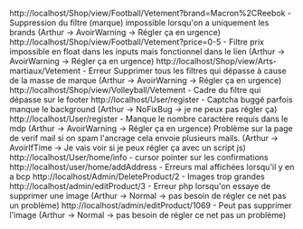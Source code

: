 http://localhost/Shop/view/Football/Vetement?brand=Macron%2CReebok - Suppression du filtre (marque) impossible lorsqu'on a uniquement les brands (Arthur -> AvoirWarning -> Régler ça en urgence)
http://localhost/Shop/view/Football/Vetement?price=0-5 - Filtre prix impossible en float dans les inputs mais fonctionnel dans le lien (Arthur -> AvoirWarning -> Régler ça en urgence)
http://localhost/Shop/view/Arts-martiaux/Vetement - Erreur Supprimer tous les filtres qui dépasse à cause de la masse de marque (Arthur -> AvoirWarning -> Régler ça en urgence)
http://localhost/Shop/view/Volleyball/Vetement - Cadre du filtre qui dépasse sur le footer
http://localhost/User/register - Captcha buggé parfois manque le background  (Arthur -> NoFixBug -> je ne peux pas régler ça)
http://localhost/User/register - Manque le nombre caractère requis dans le mdp (Arthur -> AvoirWarning -> Régler ça en urgence)
Problème sur la page de verif mail si on spam l'ancrage cela envoie plusieurs mails. (Arthur -> AvoirIfTime -> Je vais voir si je peux régler ça avec un script js)
http://localhost/User/home/info - cursor pointer sur les confirmations
http://localhost/user/home/addAddress - Erreurs mal affichées lorsqu'il y en a bcp
http://localhost/Admin/DeleteProduct/2 - Images trop grandes
http://localhost/admin/editProduct/3 - Erreur php lorsqu'on essaye de supprimer une image (Arthur -> Normal -> pas besoin de régler ce net pas un problème)
http://localhost/admin/editProduct/1069 - Peut pas supprimer l'image (Arthur -> Normal -> pas besoin de régler ce net pas un problème)